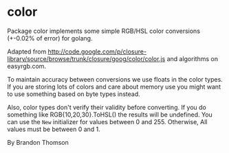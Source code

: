 color
===

Package color implements some simple RGB/HSL color conversions (+-0.02% of error) for golang.

Adapted from
http://code.google.com/p/closure-library/source/browse/trunk/closure/goog/color/color.js
and algorithms on easyrgb.com.

To maintain accuracy between conversions we use floats in the color types.
If you are storing lots of colors and care about memory use you might want
to use something based on byte types instead.

Also, color types don't verify their validity before converting. If you do
something like RGB{10,20,30}.ToHSL() the results will be undefined. You can 
use the `New` initializer for values between 0 and 255. Otherwise, All 
values must be between 0 and 1.

By Brandon Thomson

